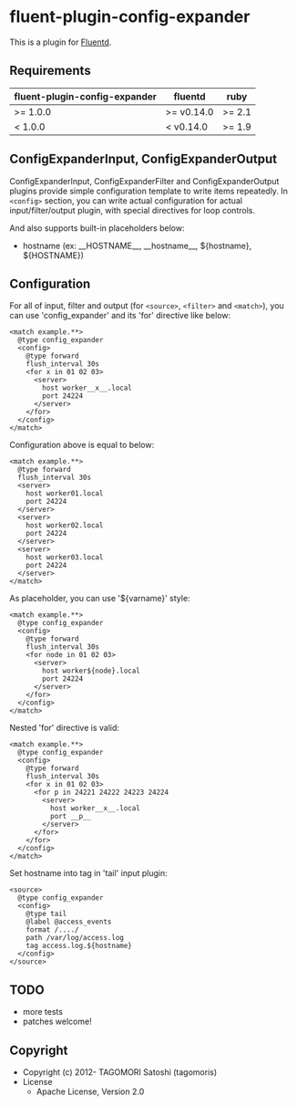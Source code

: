 # fluent-plugin-config-expander

This is a plugin for [Fluentd](http://fluentd.org).

## Requirements

| fluent-plugin-config-expander | fluentd    | ruby   |
|-------------------------------|------------|--------|
| >= 1.0.0                      | >= v0.14.0 | >= 2.1 |
| <  1.0.0                      | <  v0.14.0 | >= 1.9 |

## ConfigExpanderInput, ConfigExpanderOutput

ConfigExpanderInput, ConfigExpanderFilter and ConfigExpanderOutput plugins provide simple configuration template to write items repeatedly.
In `<config>` section, you can write actual configuration for actual input/filter/output plugin, with special directives for loop controls.

And also supports built-in placeholders below:
 * hostname (ex: \_\_HOSTNAME\_\_, \_\_hostname\_\_, ${hostname}, ${HOSTNAME})

## Configuration

For all of input, filter and output (for `<source>`, `<filter>` and `<match>`), you can use 'config_expander' and its 'for' directive like below:

    <match example.**>
      @type config_expander
      <config>
        @type forward
        flush_interval 30s
        <for x in 01 02 03>
          <server>
            host worker__x__.local
            port 24224
          </server>
        </for>
      </config>
    </match>

Configuration above is equal to below:

    <match example.**>
      @type forward
      flush_interval 30s
      <server>
        host worker01.local
        port 24224
      </server>
      <server>
        host worker02.local
        port 24224
      </server>
      <server>
        host worker03.local
        port 24224
      </server>
    </match>

As placeholder, you can use '${varname}' style:

    <match example.**>
      @type config_expander
      <config>
        @type forward
        flush_interval 30s
        <for node in 01 02 03>
          <server>
            host worker${node}.local
            port 24224
          </server>
        </for>
      </config>
    </match>

Nested 'for' directive is valid:

    <match example.**>
      @type config_expander
      <config>
        @type forward
        flush_interval 30s
        <for x in 01 02 03>
          <for p in 24221 24222 24223 24224
            <server>
              host worker__x__.local
              port __p__
            </server>
          </for>
        </for>
      </config>
    </match>

Set hostname into tag in 'tail' input plugin:

    <source>
      @type config_expander
      <config>
        @type tail
        @label @access_events
        format /..../
        path /var/log/access.log
        tag access.log.${hostname}
      </config>
    </source>

## TODO

* more tests
* patches welcome!

## Copyright

* Copyright (c) 2012- TAGOMORI Satoshi (tagomoris)
* License
  * Apache License, Version 2.0

